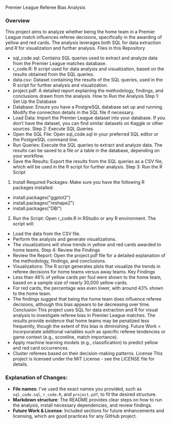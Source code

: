 Premier League Referee Bias Analysis
### Overview
This project aims to analyze whether being the home team in a Premier League match influences referee decisions, specifically in the awarding of yellow and red cards. The analysis leverages both SQL for data extraction and R for visualization and further analysis.
Files in this Repository
-	sql_code.sql: Contains SQL queries used to extract and analyze data from the Premier League matches database.
-	r_code.R: R script used for data analysis and visualization, based on the results obtained from the SQL queries.
-	data.csv: Dataset containing the results of the SQL queries, used in the R script for further analysis and visualization.
-	project.pdf: A detailed report explaining the methodology, findings, and conclusions drawn from the analysis.
How to Run the Analysis
Step 1: Set Up the Database
- Database: Ensure you have a PostgreSQL database set up and running. Modify the connection details in the SQL file if necessary.
- Load Data: Import the Premier League dataset into your database. If you don’t have the dataset, you can find similar datasets on Kaggle or other sources.
Step 2: Execute SQL Queries
- Open the SQL File: Open sql_code.sql in your preferred SQL editor or the PostgreSQL command line.
- Run Queries: Execute the SQL queries to extract and analyze data. The results can be saved to a file or a table in the database, depending on your workflow.
- Save the Results: Export the results from the SQL queries as a CSV file, which will be used in the R script for further analysis.
Step 3: Run the R Script
1.	Install Required Packages: Make sure you have the following R packages installed:
- install.packages("ggplot2")
- install.packages("reshape2")
- install.packages("DBI")
2.	Run the Script: Open r_code.R in RStudio or any R environment. The script will:
-	Load the data from the CSV file.
-	Perform the analysis and generate visualizations.
-	The visualizations will show trends in yellow and red cards awarded to home teams.
Step 4: Review the Findings
- Review the Report: Open the project.pdf file for a detailed explanation of the methodology, findings, and conclusions.
- Visualizations: The R script generates plots that visualize the trends in referee decisions for home teams versus away teams.
Key Findings
-	Less than 46% of yellow cards per foul were shown to the home team, based on a sample size of nearly 30,000 yellow cards.
-	For red cards, the percentage was even lower, with around 43% shown to the home team.
-	The findings suggest that being the home team does influence referee decisions, although this bias appears to be decreasing over time.
Conclusion
This project uses SQL for data extraction and R for visual analysis to investigate referee bias in Premier League matches. The results provide evidence that home teams may be penalized less frequently, though the extent of this bias is diminishing.
Future Work
=	Incorporatate additional variables such as specific referee tendencies or game context (e.g., scoreline, match importance). 
-	Apply machine learning models (e.g., classification) to predict yellow and red card occurrences.
-	Cluster referees based on their decision-making patterns.
License
This project is licensed under the MIT License - see the LICENSE file for details.
### Explanation of Changes:
- **File names**: I've used the exact names you provided, such as `sql_code.sql`, `r_code.R`, and `project.pdf`, to fit the desired structure.
- **Markdown structure**: The README provides clear steps on how to run the analysis, install necessary dependencies, and review findings.
- **Future Work & License**: Included sections for future enhancements and licensing, which are good practices for any GitHub project.

